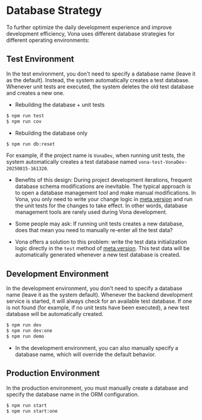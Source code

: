 # Database Strategy

To further optimize the daily development experience and improve development efficiency, Vona uses different database strategies for different operating environments:

## Test Environment

In the test environment, you don't need to specify a database name (leave it as the default). Instead, the system automatically creates a test database. Whenever unit tests are executed, the system deletes the old test database and creates a new one.

* Rebuilding the database + unit tests

``` bash
$ npm run test
$ npm run cov
```

* Rebuilding the database only

``` bash
$ npm run db:reset
```

For example, if the project name is `VonaDev`, when running unit tests, the system automatically creates a test database named `vona-test-VonaDev-20250815-161320`.

* Benefits of this design: During project development iterations, frequent database schema modifications are inevitable. The typical approach is to open a database management tool and make manual modifications. In Vona, you only need to write your change logic in [meta.version](../../essentials/api/version.md) and run the unit tests for the changes to take effect. In other words, database management tools are rarely used during Vona development.

* Some people may ask: If running unit tests creates a new database, does that mean you need to manually re-enter all the test data?
* Vona offers a solution to this problem: write the test data initialization logic directly in the `test` method of [meta.version](../../essentials/api/version.md). This test data will be automatically generated whenever a new test database is created.

## Development Environment

In the development environment, you don't need to specify a database name (leave it as the system default). Whenever the backend development service is started, it will always check for an available test database. If one is not found (for example, if no unit tests have been executed), a new test database will be automatically created.

``` bash
$ npm run dev
$ npm run dev:one
$ npm run demo
```

* In the development environment, you can also manually specify a database name, which will override the default behavior.

## Production Environment

In the production environment, you must manually create a database and specify the database name in the ORM configuration.

``` bash
$ npm run start
$ npm run start:one
```
